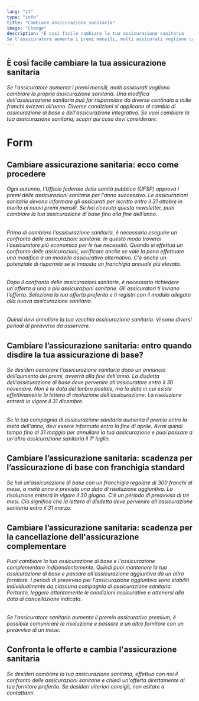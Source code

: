 ```yaml
---
lang: "it"
type: "info"
title: "Cambiare assicurazione sanitaria"
image: "Change"
description: "È così facile cambiare la tua assicurazione sanitaria
Se l'assicuratore aumenta i premi mensili, molti assicurati vogliono cambiare la propria assicurazione sanitaria. Una modifica dell'assicurazione sanitaria può far risparmiare da diverse centinaia a mille franchi svizzeri all'anno. Diverse condizioni si applicano al cambio di assicurazione di base e dell'assicurazione integrativa. Se vuoi cambiare la tua assicurazione sanitaria, scopri qui cosa devi considerare."
---
```


## È così facile cambiare la tua assicurazione sanitaria

###### Se l'assicuratore aumenta i premi mensili, molti assicurati vogliono cambiare la propria assicurazione sanitaria. Una modifica dell'assicurazione sanitaria può far risparmiare da diverse centinaia a mille franchi svizzeri all'anno. Diverse condizioni si applicano al cambio di assicurazione di base e dell'assicurazione integrativa. Se vuoi cambiare la tua assicurazione sanitaria, scopri qui cosa devi considerare.

# Form

## Cambiare assicurazione sanitaria: ecco come procedere

###### Ogni autunno, l'Ufficio federale della sanità pubblica (UFSP) approva i premi delle assicurazioni sanitarie per l'anno successivo. Le assicurazioni sanitarie devono informare gli assicurati per iscritto entro il 31 ottobre in merito ai nuovi premi mensili. Se hai ricevuto questa newsletter, puoi cambiare la tua assicurazione di base fino alla fine dell'anno.

###### Prima di cambiare l'assicurazione sanitaria, è necessario eseguire un confronto delle assicurazioni sanitarie. In questo modo troverai l'assicuratore più economico per le tue necessità. Quando si effettua un confronto delle assicurazioni, verificare anche se vale la pena effettuare una modifica a un modello assicurativo alternativo. C'è anche un potenziale di risparmio se si imposta un franchigia annuale più elevato.

###### Dopo il confronto delle assicurazioni sanitarie, è necessario richiedere un'offerta a una o più assicurazioni sanitarie. Gli assicuratori ti inviano l'offerta. Seleziona la tua offerta preferita e ti registri con il modulo allegato alla nuova assicurazione sanitaria.

###### Quindi devi annullare la tua vecchia assicurazione sanitaria. Vi sono diversi periodi di preavviso da osservare.

## Cambiare l’assicurazione sanitaria: entro quando disdire la tua assicurazione di base?

###### Se desideri cambiare l'assicurazione sanitaria dopo un annuncio dell’aumento dei premi, avverrà alla fine dell'anno. La disdetta dell’assicurazione di base deve pervenire all'assicuratore entro il 30 novembre. Non è la data del timbro postale, ma la data in cui esiste effettivamente la lettera di risoluzione dell'assicurazione. La risoluzione entrerà in vigore il 31 dicembre.

###### Se la tua compagnia di assicurazione sanitaria aumenta il premio entro la metà dell'anno, devi essere informato entro la fine di aprile. Avrai quindi tempo fino al 31 maggio per annullare la tua assicurazione e puoi passare a un'altra assicurazione sanitaria il 1° luglio.

## Cambiare l’assicurazione sanitaria: scadenza per l’assicurazione di base con franchigia standard

###### Se hai un’assicurazione di base con un franchigia regolare di 300 franchi al mese, a metà anno è prevista una data di risoluzione aggiuntiva. La risoluzione entrerà in vigore il 30 giugno. C'è un periodo di preavviso di tre mesi. Ciò significa che la lettera di disdetta deve pervenire all'assicurazione sanitaria entro il 31 marzo.

## Cambiare l’assicurazione sanitaria: scadenza per la cancellazione dell'assicurazione complementare

###### Puoi cambiare la tua assicurazione di base e l'assicurazione complementare indipendentemente. Quindi puoi mantenere la tua assicurazione di base e passare all'assicurazione aggiuntiva da un altro fornitore. I periodi di preavviso per l'assicurazione aggiuntiva sono stabiliti individualmente da ciascuna compagnia di assicurazione sanitaria. Pertanto, leggere attentamente le condizioni assicurative e attenersi alla data di cancellazione indicata.

###### Se l'assicuratore sanitario aumenta il premio assicurativo premium, è possibile comunicare la risoluzione e passare a un altro fornitore con un preavviso di un mese.

## Confronta le offerte e cambia l'assicurazione sanitaria

###### Se desideri cambiare la tua assicurazione sanitaria, effettua con noi il confronto delle assicurazioni sanitarie e chiedi un'offerta direttamente al tuo fornitore preferito. Se desideri ulteriori consigli, non esitare a contattarci.
